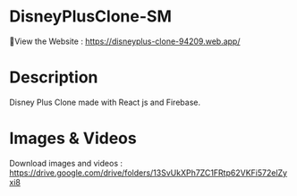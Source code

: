 # DisneyPlusClone-SM

🔴View the Website : https://disneyplus-clone-94209.web.app/

# Description
Disney Plus Clone made with React js and Firebase.

# Images & Videos
Download images and videos : https://drive.google.com/drive/folders/13SvUkXPh7ZC1FRtp62VKFi572elZyxi8
